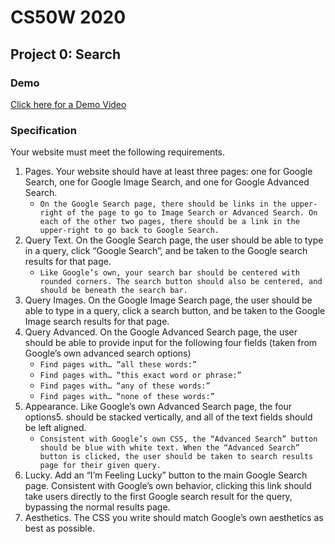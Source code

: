 # CS50W 2020
## Project 0: Search
### Demo
[Click here for a Demo Video](https://youtu.be/svHbYXKZzKg)
### Specification
Your website must meet the following requirements.

1. Pages. Your website should have at least three pages: one for Google Search, one for Google Image Search, and one for Google Advanced Search.
    * `On the Google Search page, there should be links in the upper-right of the page to go to Image Search or Advanced Search. On each of the other two pages, there should be a link in the upper-right to go back to Google Search.`
2. Query Text. On the Google Search page, the user should be able to type in a query, click “Google Search”, and be taken to the Google search results for that page.
    * `Like Google’s own, your search bar should be centered with rounded corners. The search button should also be centered, and should be beneath the search bar.`
3. Query Images. On the Google Image Search page, the user should be able to type in a query, click a search button, and be taken to the Google Image search results for that page.
4. Query Advanced. On the Google Advanced Search page, the user should be able to provide input for the following four fields (taken from Google’s own advanced search options)
    * `Find pages with… “all these words:”`
    * `Find pages with… “this exact word or phrase:”`
    * `Find pages with… “any of these words:”`
    * `Find pages with… “none of these words:”`
5. Appearance. Like Google’s own Advanced Search page, the four options5.  should be stacked vertically, and all of the text fields should be left aligned.
    * `Consistent with Google’s own CSS, the “Advanced Search” button should be blue with white text. When the “Advanced Search” button is clicked, the user should be taken to search results page for their given query.`
6. Lucky. Add an “I’m Feeling Lucky” button to the main Google Search page. Consistent with Google’s own behavior, clicking this link should take users directly to the first Google search result for the query, bypassing the normal results page.
7. Aesthetics. The CSS you write should match Google’s own aesthetics as best as possible.
